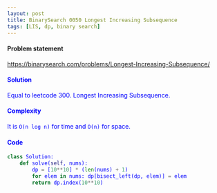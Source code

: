 ```yaml
---
layout: post
title: BinarySearch 0050 Longest Increasing Subsequence
tags: [LIS, dp, binary search]
---
```


#### Problem statement

<a href="https://binarysearch.com/problems/Longest-Increasing-Subsequence/"> <font color = blue>https://binarysearch.com/problems/Longest-Increasing-Subsequence/

#### Solution
Equal to leetcode 300. Longest Increasing Subsequence.

#### Complexity
It is `O(n log n)` for time and `O(n)` for space.

#### Code
```python
class Solution:
    def solve(self, nums):
        dp = [10**10] * (len(nums) + 1)
        for elem in nums: dp[bisect_left(dp, elem)] = elem  
        return dp.index(10**10)
```
